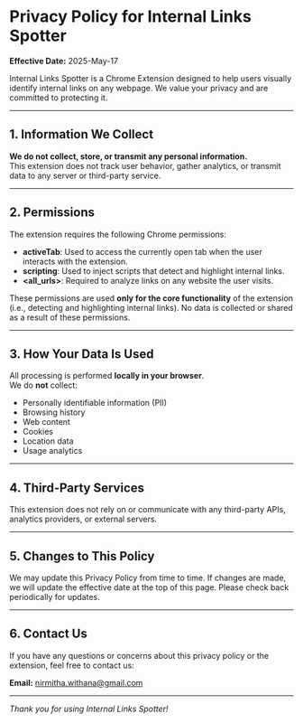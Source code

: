 # Privacy Policy for Internal Links Spotter

**Effective Date:** 2025-May-17

Internal Links Spotter is a Chrome Extension designed to help users visually identify internal links on any webpage. We value your privacy and are committed to protecting it.

---

## 1. Information We Collect

**We do not collect, store, or transmit any personal information.**  
This extension does not track user behavior, gather analytics, or transmit data to any server or third-party service.

---

## 2. Permissions

The extension requires the following Chrome permissions:

- **activeTab**: Used to access the currently open tab when the user interacts with the extension.
- **scripting**: Used to inject scripts that detect and highlight internal links.
- **<all_urls>**: Required to analyze links on any website the user visits.

These permissions are used **only for the core functionality** of the extension (i.e., detecting and highlighting internal links). No data is collected or shared as a result of these permissions.

---

## 3. How Your Data Is Used

All processing is performed **locally in your browser**.  
We do **not** collect:
- Personally identifiable information (PII)
- Browsing history
- Web content
- Cookies
- Location data
- Usage analytics

---

## 4. Third-Party Services

This extension does not rely on or communicate with any third-party APIs, analytics providers, or external servers.

---

## 5. Changes to This Policy

We may update this Privacy Policy from time to time. If changes are made, we will update the effective date at the top of this page. Please check back periodically for updates.

---

## 6. Contact Us

If you have any questions or concerns about this privacy policy or the extension, feel free to contact us:

**Email:** nirmitha.withana@gmail.com

---

*Thank you for using Internal Links Spotter!*

